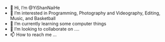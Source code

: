 - 👋 Hi, I’m @YiShanNaiHe
- 👀 I’m interested in Programming, Photography and Videography, Editing, Music, and Basketball
- 🌱 I’m currently learning some computer things
- 💞️ I’m looking to collaborate on ....
- 📫 How to reach me ...

<!---
YiShanNaiHe/YiShanNaiHe is a ✨ special ✨ repository because its `README.md` (this file) appears on your GitHub profile.
You can click the Preview link to take a look at your changes.
--->
